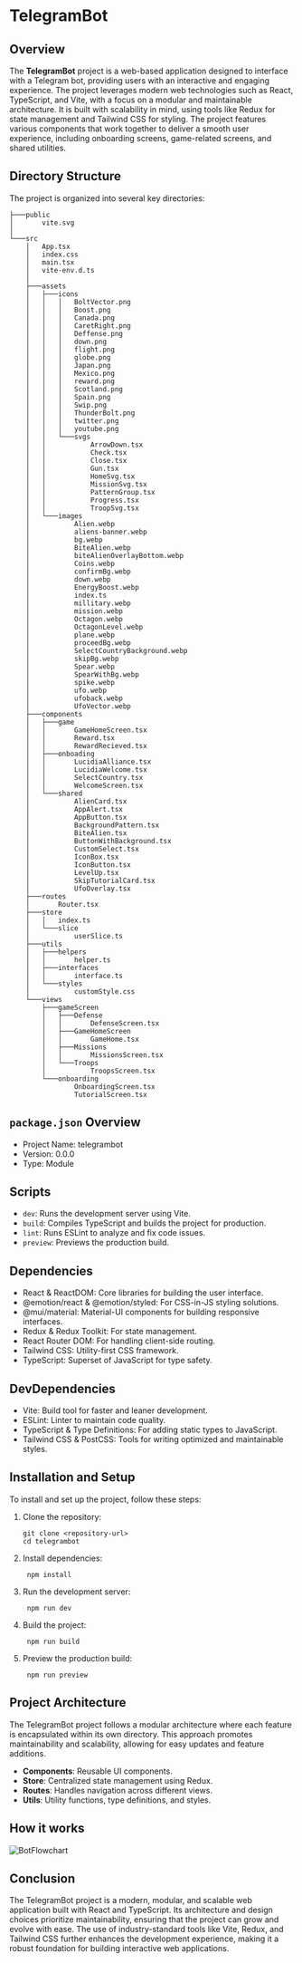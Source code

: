 # TelegramBot

## Overview

The **TelegramBot** project is a web-based application designed to interface with a Telegram bot, providing users with an interactive and engaging experience. The project leverages modern web technologies such as React, TypeScript, and Vite, with a focus on a modular and maintainable architecture. It is built with scalability in mind, using tools like Redux for state management and Tailwind CSS for styling. The project features various components that work together to deliver a smooth user experience, including onboarding screens, game-related screens, and shared utilities.

## Directory Structure

The project is organized into several key directories:

```plaintext
├───public
│       vite.svg
│
└───src
    │   App.tsx
    │   index.css
    │   main.tsx
    │   vite-env.d.ts
    │
    ├───assets
    │   ├───icons
    │   │   │   BoltVector.png
    │   │   │   Boost.png
    │   │   │   Canada.png
    │   │   │   CaretRight.png
    │   │   │   Deffense.png
    │   │   │   down.png
    │   │   │   flight.png
    │   │   │   globe.png
    │   │   │   Japan.png
    │   │   │   Mexico.png
    │   │   │   reward.png
    │   │   │   Scotland.png
    │   │   │   Spain.png
    │   │   │   Swip.png
    │   │   │   ThunderBolt.png
    │   │   │   twitter.png
    │   │   │   youtube.png
    │   │   └───svgs
    │   │           ArrowDown.tsx
    │   │           Check.tsx
    │   │           Close.tsx
    │   │           Gun.tsx
    │   │           HomeSvg.tsx
    │   │           MissionSvg.tsx
    │   │           PatternGroup.tsx
    │   │           Progress.tsx
    │   │           TroopSvg.tsx
    │   └───images
    │           Alien.webp
    │           aliens-banner.webp
    │           bg.webp
    │           BiteAlien.webp
    │           biteAlienOverlayBottom.webp
    │           Coins.webp
    │           confirmBg.webp
    │           down.webp
    │           EnergyBoost.webp
    │           index.ts
    │           millitary.webp
    │           mission.webp
    │           Octagon.webp
    │           OctagonLevel.webp
    │           plane.webp
    │           proceedBg.webp
    │           SelectCountryBackground.webp
    │           skipBg.webp
    │           Spear.webp
    │           SpearWithBg.webp
    │           spike.webp
    │           ufo.webp
    │           ufoback.webp
    │           UfoVector.webp
    ├───components
    │   ├───game
    │   │       GameHomeScreen.tsx
    │   │       Reward.tsx
    │   │       RewardRecieved.tsx
    │   ├───onboading
    │   │       LucidiaAlliance.tsx
    │   │       LucidiaWelcome.tsx
    │   │       SelectCountry.tsx
    │   │       WelcomeScreen.tsx
    │   └───shared
    │           AlienCard.tsx
    │           AppAlert.tsx
    │           AppButton.tsx
    │           BackgroundPattern.tsx
    │           BiteAlien.tsx
    │           ButtonWithBackground.tsx
    │           CustomSelect.tsx
    │           IconBox.tsx
    │           IconButton.tsx
    │           LevelUp.tsx
    │           SkipTutorialCard.tsx
    │           UfoOverlay.tsx
    ├───routes
    │       Router.tsx
    ├───store
    │   │   index.ts
    │   └───slice
    │           userSlice.ts
    ├───utils
    │   ├───helpers
    │   │       helper.ts
    │   ├───interfaces
    │   │       interface.ts
    │   └───styles
    │           customStyle.css
    └───views
        ├───gameScreen
        │   ├───Defense
        │   │       DefenseScreen.tsx
        │   ├───GameHomeScreen
        │   │       GameHome.tsx
        │   ├───Missions
        │   │       MissionsScreen.tsx
        │   └───Troops
        │           TroopsScreen.tsx
        └───onboarding
                OnboardingScreen.tsx
                TutorialScreen.tsx
```
## `package.json` Overview
- Project Name: telegrambot
- Version: 0.0.0
- Type: Module

## Scripts
- `dev`: Runs the development server using Vite.
- `build`: Compiles TypeScript and builds the project for production.
- `lint`: Runs ESLint to analyze and fix code issues.
- `preview`: Previews the production build.

## Dependencies
- React & ReactDOM: Core libraries for building the user interface.
- @emotion/react & @emotion/styled: For CSS-in-JS styling solutions.
- @mui/material: Material-UI components for building responsive interfaces.
- Redux & Redux Toolkit: For state management.
- React Router DOM: For handling client-side routing.
- Tailwind CSS: Utility-first CSS framework.
- TypeScript: Superset of JavaScript for type safety.

## DevDependencies
- Vite: Build tool for faster and leaner development.
- ESLint: Linter to maintain code quality.
- TypeScript & Type Definitions: For adding static types to JavaScript.
- Tailwind CSS & PostCSS: Tools for writing optimized and maintainable styles.

## Installation and Setup
To install and set up the project, follow these steps:
1. Clone the repository:
   ```
   git clone <repository-url>
   cd telegrambot
   ```
2. Install dependencies:
   ```
    npm install
   ```
3. Run the development server:
   ```
    npm run dev
   ```
4. Build the project:
   ```
    npm run build
   ```
5. Preview the production build:
   ```
    npm run preview
   ```
## Project Architecture
The TelegramBot project follows a modular architecture where each feature is encapsulated within its own directory. This approach promotes maintainability and scalability, allowing for easy updates and feature additions.
- **Components**: Reusable UI components.
- **Store**: Centralized state management using Redux.
- **Routes**: Handles navigation across different views.
- **Utils**: Utility functions, type definitions, and styles.

## How it works
![BotFlowchart](https://github.com/user-attachments/assets/4882d6a0-e6f5-46e3-a859-31d08ea5a748)


## Conclusion
The TelegramBot project is a modern, modular, and scalable web application built with React and TypeScript. Its architecture and design choices prioritize maintainability, ensuring that the project can grow and evolve with ease. The use of industry-standard tools like Vite, Redux, and Tailwind CSS further enhances the development experience, making it a robust foundation for building interactive web applications.
